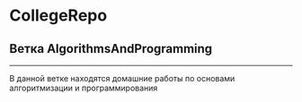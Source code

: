 # CollegeRepo

## Ветка AlgorithmsAndProgramming

---
В данной ветке находятся домашние работы по основами алгоритмизации и программирования